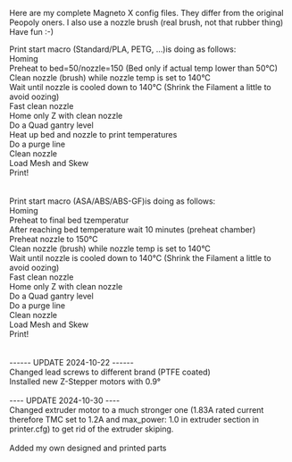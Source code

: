 Here are my complete Magneto X config files. They differ from the original Peopoly oners.
I also use a nozzle brush (real brush, not that rubber thing)
Have fun :-)

Print start macro (Standard/PLA, PETG, ...)is doing as follows:<br>
Homing<br>
Preheat to bed=50/nozzle=150 (Bed only if actual temp lower than 50°C)<br>
Clean nozzle (brush) while nozzle temp is set to 140°C<br>
Wait until nozzle is cooled down to 140°C (Shrink the Filament a little to avoid oozing)<br>
Fast clean nozzle<br>
Home only Z with clean nozzle<br>
Do a Quad gantry level<br>
Heat up bed and nozzle to print temperatures<br>
Do a purge line<br>
Clean nozzle<br>
Load Mesh and Skew<br>
Print!<br>
<br>
<br>
Print start macro (ASA/ABS/ABS-GF)is doing as follows:<br>
Homing<br>
Preheat to final bed tzemperatur<br>
After reaching bed temperature wait 10 minutes (preheat chamber)<br>
Preheat nozzle to 150°C<br>
Clean nozzle (brush) while nozzle temp is set to 140°C<br>
Wait until nozzle is cooled down to 140°C (Shrink the Filament a little to avoid oozing)<br>
Fast clean nozzle<br>
Home only Z with clean nozzle<br>
Do a Quad gantry level<br>
Do a purge line<br>
Clean nozzle<br>
Load Mesh and Skew<br>
Print!<br>
<br>
<br>
------ UPDATE 2024-10-22 ------<br>
Changed lead screws to different brand (PTFE coated)<br>
Installed new Z-Stepper motors with 0.9°<br>
<br>
---- UPDATE 2024-10-30 ----<br>
Changed extruder motor to a much stronger one (1.83A rated current therefore TMC set to 1.2A and max_power: 1.0 in extruder section in printer.cfg) to get rid of the extruder skiping. <br>
<br>
Added my own designed and printed parts<br>
